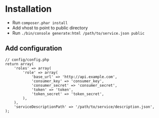 Installation
=======================

* Run `composer.phar install`
* Add vhost to point to public directory
* Run `./bin/console generate:html /path/to/service.json public`

Add configuration
-----------------
    // config/config.php
    return array(
        'roles' => array(
            'role' => array(
                'base_url' => 'http://api.example.com',
                'consumer_key' => 'consumer_key',
                'consumer_secret' => 'consumer_secret',
                'token' => 'token',
                'token_secret' => 'token_secret',
            ),
        ),
        'serviceDescriptionPath' => '/path/to/service/description.json',
    );
